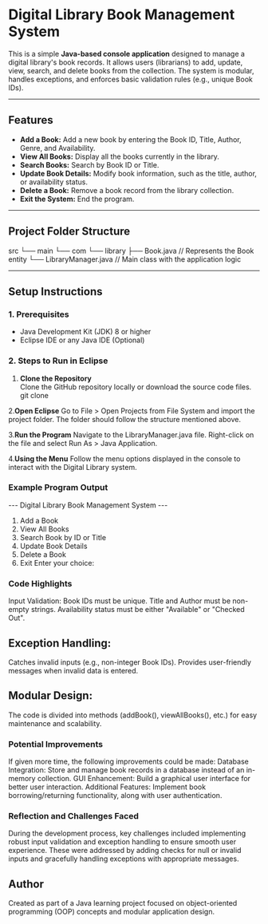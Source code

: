 # Digital Library Book Management System  

This is a simple **Java-based console application** designed to manage a digital library's book records. It allows users (librarians) to add, update, view, search, and delete books from the collection. The system is modular, handles exceptions, and enforces basic validation rules (e.g., unique Book IDs).

---

## **Features**
- **Add a Book:** Add a new book by entering the Book ID, Title, Author, Genre, and Availability.  
- **View All Books:** Display all the books currently in the library.  
- **Search Books:** Search by Book ID or Title.  
- **Update Book Details:** Modify book information, such as the title, author, or availability status.  
- **Delete a Book:** Remove a book record from the library collection.  
- **Exit the System:** End the program.  

---

## **Project Folder Structure**
src
└── main
└── com
└── library
├── Book.java // Represents the Book entity
└── LibraryManager.java // Main class with the application logic


---

## **Setup Instructions**  

### **1. Prerequisites**
- Java Development Kit (JDK) 8 or higher  
- Eclipse IDE or any Java IDE (Optional)  

### **2. Steps to Run in Eclipse**  
1. **Clone the Repository**  
   Clone the GitHub repository locally or download the source code files.
   git clone <repository-link>


2.**Open Eclipse**
Go to File > Open Projects from File System and import the project folder.
The folder should follow the structure mentioned above.

3.**Run the Program**
Navigate to the LibraryManager.java file.
Right-click on the file and select Run As > Java Application.

4.**Using the Menu**
Follow the menu options displayed in the console to interact with the Digital Library system.

### **Example Program Output**
--- Digital Library Book Management System ---
1. Add a Book
2. View All Books
3. Search Book by ID or Title
4. Update Book Details
5. Delete a Book
6. Exit
Enter your choice: 

### **Code Highlights**
Input Validation:
Book IDs must be unique.
Title and Author must be non-empty strings.
Availability status must be either "Available" or "Checked Out".

## Exception Handling:
Catches invalid inputs (e.g., non-integer Book IDs).
Provides user-friendly messages when invalid data is entered.

## Modular Design:
The code is divided into methods (addBook(), viewAllBooks(), etc.) for easy maintenance and scalability.

### **Potential Improvements**
If given more time, the following improvements could be made:
Database Integration: Store and manage book records in a database instead of an in-memory collection.
GUI Enhancement: Build a graphical user interface for better user interaction.
Additional Features: Implement book borrowing/returning functionality, along with user authentication.

### **Reflection and Challenges Faced**
During the development process, key challenges included implementing robust input validation and exception handling to ensure smooth user experience. These were addressed by adding checks for null or invalid inputs and gracefully handling exceptions with appropriate messages.


## Author
Created as part of a Java learning project focused on object-oriented programming (OOP) concepts and modular application design.
